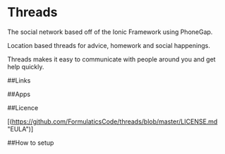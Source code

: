 # Threads
The social network based off of the Ionic Framework using PhoneGap.

Location based threads for advice, homework and social happenings.

Threads makes it easy to communicate with people around you and get help quickly.

##Links

##Apps

##Licence

[(https://github.com/FormulaticsCode/threads/blob/master/LICENSE.md "EULA")]

##How to setup

